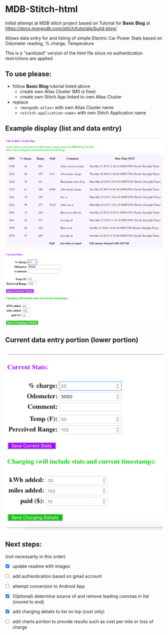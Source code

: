 # MDB-Stitch-html
Initial attempt at MDB stitch project
based on Tutorial for **Basic Blog** at https://docs.mongodb.com/stitch/tutorials/build-blog/

Allows data entry for and listing of simple Electric Car Power Stats based on Odometer reading, % charge, Temperature

This is a "sanitized" version of the html file since no authentication restrictions are applied

## To use please:

- follow **Basic Blog** tutorial listed above
     - create own Atlas Cluster (M0 is free)
     - create own Stitch App linked to own Atlas Cluster
- replace
     - `<mongodb-atlas>` with own Atlas Cluster name
     - `<stitch-application-name>` with own Stitch Application name


## Example display (list and data entry)


![image1](./images/site011.png)


## Current data entry portion (lower portion)


![image2](./images/bot03.png)


## Next steps: 

(not necessarily in this order)


- [x] update readme with images
- [ ] add authentication based on gmail account
- [ ] attempt conversion to Android App
- [x] (Optional) determine source of and remove leading commas in list (moved to end)
- [x] add charging details to list on top (cost only)
- [ ] add charts portion to provide results such as cost per mile or loss of charge


